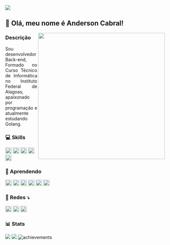 ![](https://komarev.com/ghpvc/?username=renatabfs&color=brightgreen&label=Views&style=plastic)
## 🤟 Olá, meu nome é Anderson Cabral!
<img height=400 align="right" src="https://i.pinimg.com/564x/ab/28/19/ab28195de123e46465a5b35a50db6c02.jpg" />

### Descrição

<section>
<p align="justify">
  Sou desenvolvedor Back-end, Formado no Curso Técnico de Informática no Instituto Federal de Alagoas, apaixonado por programação e atualmente estudando Golang.
</p>

### 💻 Skills 
<img height="20px" src="https://img.shields.io/badge/JavaScript-F7DF1E?style=for-the-badge&logo=javascript&logoColor=black"/> <img height="20px" src="https://img.shields.io/badge/Java-ED8B00?style=for-the-badge&logo=openjdk&logoColor=white"/> <img height="20px" src="https://img.shields.io/badge/CSS-239120?&style=for-the-badge&logo=css3&logoColor=white"/> <img height="20px" src="https://img.shields.io/badge/HTML5-E34F26?style=for-the-badge&logo=html5&logoColor=white"/> <img height="20px" src="https://img.shields.io/badge/GIT-E44C30?style=for-the-badge&logo=git&logoColor=white"/>
  
### 📗 Aprendendo 
<img height="20px" src="https://img.shields.io/badge/Flutter-02569B?style=for-the-badge&logo=flutter&logoColor=white"/> <img height="20px" src="https://img.shields.io/badge/Dart-0175C2?style=for-the-badge&logo=dart&logoColor=white"/> <img height="20px" src="https://img.shields.io/badge/Node.js-43853D?style=for-the-badge&logo=node.js&logoColor=white"/> <img height="20px" src="https://img.shields.io/badge/Express.js-404D59?style=for-the-badge"/> 
<img height="20px" src="ttps://img.shields.io/badge/TypeScript-007ACC?style=for-the-badge&logo=typescript&logoColor=white"/>
<img height = 20px src="https://img.shields.io/badge/nestjs-%23E0234E.svg?style=for-the-badge&logo=nestjs&logoColor=white"/>

### 💌 Redes ⤵️
<p align="left">
  <a href="mailto:andersoncabraldev1994@gmail.com" alt="Gmail">
  <img src="https://img.shields.io/badge/Gmail-D14836?style=for-the-badge&logo=gmail&logoColor=white&link=mailto:andersoncabraldev1994@gmail.com" height="20px" /></a>

  <a href="www.linkedin.com/in/dev-anderson-cabral" alt="Linkedin">
  <img src="https://img.shields.io/badge/LinkedIn-0077B5?style=for-the-badge&logo=linkedin&logoColor=white&link=https://www.linkedin.com/in/anderson-cabral-67ab2128b/" height ="20px"/></a>

  <a href="https://www.instagram.com/andinoo505" alt="Instagram">
  <img src="https://img.shields.io/badge/Instagram-E4405F?style=for-the-badge&logo=instagram&logoColor=white&link=www.instagram.com/andinoo505" height="20px"/></a>
</p>  

### 📊 Stats
  
<img src="https://github-readme-stats.vercel.app/api?username=andinothecreator&show_icons=true&theme=shadow_red&layout=compact"/>
<img src="https://github-readme-stats.vercel.app/api/top-langs/?username=andinothecreator&theme=shadow_red&layout=compact" />
<img alt="achievements" src="https://github-profile-trophy.vercel.app/?username=andinothecreator&theme=shadow_red&margin-w=8&column=4&count_private=true&rank=S,AAA,B" />
